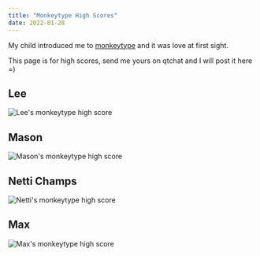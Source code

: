 ```yaml
---
title: "Monkeytype High Scores"
date: 2022-01-28
---
```


My child introduced me to [monkeytype](https://monkeytype.com/) and it was love at first sight.

This page is for high scores, send me yours on qtchat and I will post it here =)

## Lee

![Lee's monkeytype high score](/asset/monkeytype/lee1.png)

## Mason

![Mason's monkeytype high score](/asset/monkeytype/mason1.png)

## Netti Champs

![Netti's monkeytype high score](/asset/monkeytype/netti1.png)

## Max

![Max's monkeytype high score](/asset/monkeytype/max1.png)

